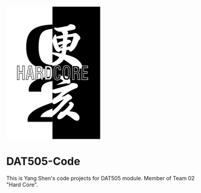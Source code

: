 ![Logo of Team 02](https://github.com/LavaSheny/DAT505-Code/blob/master/Images/Team%20Logo.jpg)

DAT505-Code
========

This is Yang Shen's code projects for DAT505 module. Member of Team 02 "Hard Core".
